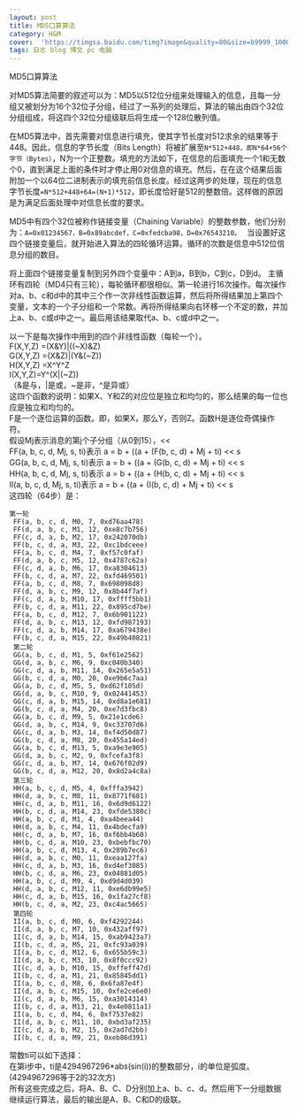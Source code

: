 ```yaml
---
layout: post
title: MD5口算算法
category: H&M
cover:  'https://timgsa.baidu.com/timg?image&quality=80&size=b9999_10000&sec=1510419200&di=5f693e971a63674ec1fe3349c3a6ae92&imgtype=jpg&er=1&src=http%3A%2F%2Fwww.jiamisoft.com%2Fblog%2Fwp-content%2Fuploads%2F2013%2F08%2F1c129.png'
tags: 日志 blog 博文 pc 电脑
---
```

MD5口算算法


对MD5算法简要的叙述可以为：MD5以512位分组来处理输入的信息，且每一分组又被划分为16个32位子分组，经过了一系列的处理后，算法的输出由四个32位分组组成，将这四个32位分组级联后将生成一个128位散列值。 

 在MD5算法中，首先需要对信息进行填充，使其字节长度对512求余的结果等于448。因此，信息的字节长度（Bits Length）将被扩展至`N*512+448，即N*64+56个字节（Bytes）`，N为一个正整数。填充的方法如下，在信息的后面填充一个1和无数个0，直到满足上面的条件时才停止用0对信息的填充。然后，在在这个结果后面附加一个以64位二进制表示的填充前信息长度。经过这两步的处理，现在的信息字节长度`=N*512+448+64=(N+1)*512`，即长度恰好是512的整数倍。这样做的原因是为满足后面处理中对信息长度的要求。 

 MD5中有四个32位被称作链接变量（Chaining Variable）的整数参数，他们分别为：`A=0x01234567，B=0x89abcdef，C=0xfedcba98，D=0x76543210。 `
 当设置好这四个链接变量后，就开始进入算法的四轮循环运算。循环的次数是信息中512位信息分组的数目。 

 将上面四个链接变量复制到另外四个变量中：A到a，B到b，C到c，D到d。 
 主循环有四轮（MD4只有三轮），每轮循环都很相似。第一轮进行16次操作。每次操作对a、b、c和d中的其中三个作一次非线性函数运算，然后将所得结果加上第四个变量，文本的一个子分组和一个常数。再将所得结果向右环移一个不定的数，并加上a、b、c或d中之一。最后用该结果取代a、b、c或d中之一。 

 以一下是每次操作中用到的四个非线性函数（每轮一个）。 <br>
 F(X,Y,Z) =(X&Y)|((~X)&Z) <br>
 G(X,Y,Z) =(X&Z)|(Y&(~Z)) <br>
 H(X,Y,Z) =X^Y^Z <br>
 I(X,Y,Z)=Y^(X|(~Z)) <br>
 （&是与，|是或，~是非，^是异或） <br>
 这四个函数的说明：如果X、Y和Z的对应位是独立和均匀的，那么结果的每一位也应是独立和均匀的。<br> 
 F是一个逐位运算的函数。即，如果X，那么Y，否则Z。函数H是逐位奇偶操作符。 <br>
 假设Mj表示消息的第j个子分组（从0到15），<< <br>
 FF(a, b, c, d, Mj, s, ti)表示 a = b + ((a + (F(b, c, d) + Mj + ti) << s<br>
 GG(a, b, c, d, Mj, s, ti)表示 a = b + ((a + (G(b, c, d) + Mj + ti) << s<br>
 HH(a, b, c, d, Mj, s, ti)表示 a = b + ((a + (H(b, c, d) + Mj + ti) << s<br>
 II(a, b, c, d, Mj, s, ti)表示 a = b + ((a + (I(b, c, d) + Mj + ti) << s<br>
 这四轮（64步）是：<br>
```
第一轮
 FF(a, b, c, d, M0, 7, 0xd76aa478)
 FF(d, a, b, c, M1, 12, 0xe8c7b756)
 FF(c, d, a, b, M2, 17, 0x242070db) 
 FF(b, c, d, a, M3, 22, 0xc1bdceee)
 FF(a, b, c, d, M4, 7, 0xf57c0faf)
 FF(d, a, b, c, M5, 12, 0x4787c62a)
 FF(c, d, a, b, M6, 17, 0xa8304613)
 FF(b, c, d, a, M7, 22, 0xfd469501)
 FF(a, b, c, d, M8, 7, 0x698098d8)
 FF(d, a, b, c, M9, 12, 0x8b44f7af)
 FF(c, d, a, b, M10, 17, 0xffff5bb1)
 FF(b, c, d, a, M11, 22, 0x895cd7be)
 FF(a, b, c, d, M12, 7, 0x6b901122)
 FF(d, a, b, c, M13, 12, 0xfd987193)
 FF(c, d, a, b, M14, 17, 0xa679438e)
 FF(b, c, d, a, M15, 22, 0x49b40821) 
 第二轮
 GG(a, b, c, d, M1, 5, 0xf61e2562)
 GG(d, a, b, c, M6, 9, 0xc040b340)
 GG(c, d, a, b, M11, 14, 0x265e5a51)
 GG(b, c, d, a, M0, 20, 0xe9b6c7aa)
 GG(a, b, c, d, M5, 5, 0xd62f105d)
 GG(d, a, b, c, M10, 9, 0x02441453)
 GG(c, d, a, b, M15, 14, 0xd8a1e681)
 GG(b, c, d, a, M4, 20, 0xe7d3fbc8)
 GG(a, b, c, d, M9, 5, 0x21e1cde6)
 GG(d, a, b, c, M14, 9, 0xc33707d6)
 GG(c, d, a, b, M3, 14, 0xf4d50d87)
 GG(b, c, d, a, M8, 20, 0x455a14ed)
 GG(a, b, c, d, M13, 5, 0xa9e3e905)
 GG(d, a, b, c, M2, 9, 0xfcefa3f8)
 GG(c, d, a, b, M7, 14, 0x676f02d9)
 GG(b, c, d, a, M12, 20, 0x8d2a4c8a)
 第三轮
 HH(a, b, c, d, M5, 4, 0xfffa3942)
 HH(d, a, b, c, M8, 11, 0x8771f681)
 HH(c, d, a, b, M11, 16, 0x6d9d6122)
 HH(b, c, d, a, M14, 23, 0xfde5380c)
 HH(a, b, c, d, M1, 4, 0xa4beea44)
 HH(d, a, b, c, M4, 11, 0x4bdecfa9)
 HH(c, d, a, b, M7, 16, 0xf6bb4b60)
 HH(b, c, d, a, M10, 23, 0xbebfbc70)
 HH(a, b, c, d, M13, 4, 0x289b7ec6)
 HH(d, a, b, c, M0, 11, 0xeaa127fa)
 HH(c, d, a, b, M3, 16, 0xd4ef3085)
 HH(b, c, d, a, M6, 23, 0x04881d05)
 HH(a, b, c, d, M9, 4, 0xd9d4d039)
 HH(d, a, b, c, M12, 11, 0xe6db99e5)
 HH(c, d, a, b, M15, 16, 0x1fa27cf8)
 HH(b, c, d, a, M2, 23, 0xc4ac5665)
 第四轮
 II(a, b, c, d, M0, 6, 0xf4292244)
 II(d, a, b, c, M7, 10, 0x432aff97)
 II(c, d, a, b, M14, 15, 0xab9423a7)
 II(b, c, d, a, M5, 21, 0xfc93a039)
 II(a, b, c, d, M12, 6, 0x655b59c3)
 II(d, a, b, c, M3, 10, 0x8f0ccc92)
 II(c, d, a, b, M10, 15, 0xffeff47d)
 II(b, c, d, a, M1, 21, 0x85845dd1)
 II(a, b, c, d, M8, 6, 0x6fa87e4f)
 II(d, a, b, c, M15, 10, 0xfe2ce6e0)
 II(c, d, a, b, M6, 15, 0xa3014314)
 II(b, c, d, a, M13, 21, 0x4e0811a1)
 II(a, b, c, d, M4, 6, 0xf7537e82)
 II(d, a, b, c, M11, 10, 0xbd3af235)
 II(c, d, a, b, M2, 15, 0x2ad7d2bb)
 II(b, c, d, a, M9, 21, 0xeb86d391)
```
 常数ti可以如下选择：<br>
 在第i步中，ti是4294967296*abs(sin(i))的整数部分，i的单位是弧度。(4294967296等于2的32次方)<br>
 所有这些完成之后，将A、B、C、D分别加上a、b、c、d。然后用下一分组数据继续运行算法，最后的输出是A、B、C和D的级联。<br>